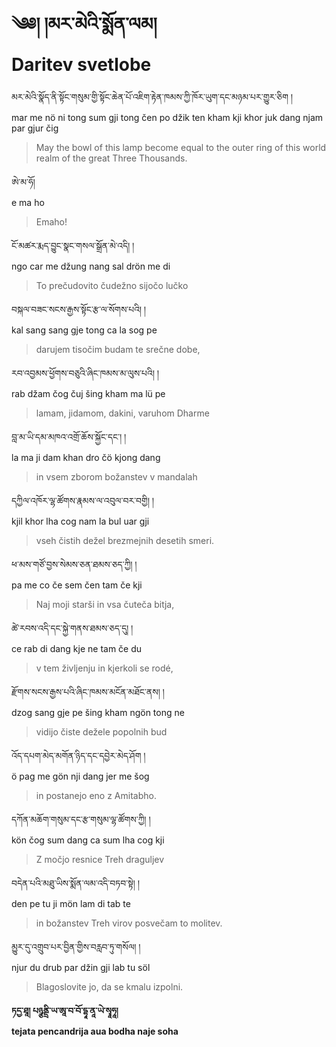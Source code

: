 <!-- Text version: 1.0 -->
<!-- Custom CSS styling: --->
<link rel="stylesheet" href="./stylesheet.css" type="text/css" />

# ༄༅། །མར་མེའི་སྨོན་ལམ། <br>Daritev svetlobe

མར་མེའི་སྣོད་ནི་སྟོང་གསུམ་གྱི་སྟོང་ཆེན་པོ་འཇིག་རྟེན་ཁམས་ཀྱི་ཁོར་ཡུག་དང་མཉམ་པར་གྱུར་ཅིག །  
mar me nö ni tong sum gji tong čen po džik ten kham kji khor juk dang njam par gjur čig  
>May the bowl of this lamp become equal to the outer ring of this world realm of the great Three Thousands.

ཨེ་མ་ཧོ།  
e ma ho  
>Emaho!

ངོ་མཚར་རྨད་བྱུང་སྣང་གསལ་སྒྲོན་མེ་འདི། །  
ngo car me džung nang sal drön me di  
>To prečudovito čudežno sijočo lučko

བསྐལ་བཟང་སངས་རྒྱས་སྟོང་རྩ་ལ་སོགས་པའི། །  
kal sang sang gje tong ca la sog pe  
>darujem tisočim budam te srečne dobe,

རབ་འབྱམས་ཕྱོགས་བཅུའི་ཞིང་ཁམས་མ་ལུས་པའི། །  
rab džam čog čuj šing kham ma lü pe  
>lamam, jidamom, dakini, varuhom Dharme

བླ་མ་ཡི་དམ་མཁའ་འགྲོ་ཆོས་སྐྱོང་དང༌། །  
la ma ji dam khan dro čö kjong dang  
>in vsem zborom božanstev v mandalah

དཀྱིལ་འཁོར་ལྷ་ཚོགས་རྣམས་ལ་འབུལ་བར་བགྱི། །  
kjil khor lha cog nam la bul uar gji  
>vseh čistih dežel brezmejnih desetih smeri.

ཕ་མས་གཙོ་བྱས་སེམས་ཅན་ཐམས་ཅད་ཀྱི། །  
pa me co če sem čen tam če kji  
>Naj moji starši in vsa čuteča bitja,

ཚེ་རབས་འདི་དང་སྐྱེ་གནས་ཐམས་ཅད་དུ། །  
ce rab di dang kje ne tam če du  
>v tem življenju in kjerkoli se rodé,

རྫོགས་སངས་རྒྱས་པའི་ཞིང་ཁམས་མངོན་མཐོང་ནས། །  
dzog sang gje pe šing kham ngön tong ne  
>vidijo čiste dežele popolnih bud

འོད་དཔག་མེད་མགོན་ཉིད་དང་དབྱེར་མེད་ཤོག །  
ö pag me gön nji dang jer me šog  
>in postanejo eno z Amitabho.

དཀོན་མཆོག་གསུམ་དང་རྩ་གསུམ་ལྷ་ཚོགས་ཀྱི། །  
kön čog sum dang ca sum lha cog kji  
>Z močjo resnice Treh draguljev

བདེན་པའི་མཐུ་ཡིས་སྨོན་ལམ་འདི་བཏབ་སྟེ། །  
den pe tu ji mön lam di tab te  
>in božanstev Treh virov posvečam to molitev.

མྱུར་དུ་འགྲུབ་པར་བྱིན་གྱིས་བརླབ་ཏུ་གསོལ། །  
njur du drub par džin gji lab tu söl  
>Blagoslovite jo, da se kmalu izpolni.

**ཏདྱ་ཐཱ། པཉྩནྡྲི་ཡ་ཨཱ་བ་བོ་དྷཱ་ནཱ་ཡེ་སྭཱཧཱ།  
tejata pencandrija aua bodha naje soha**

<!-- TODO: prevedi še preostanek besedila -->

<!-- prevod: Selma Franov, Aljoša Vidmar -->
